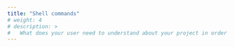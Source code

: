 ```yaml
---
title: "Shell commands"
# weight: 4
# description: >
#   What does your user need to understand about your project in order to use it - or potentially contribute to it? 
---
```

